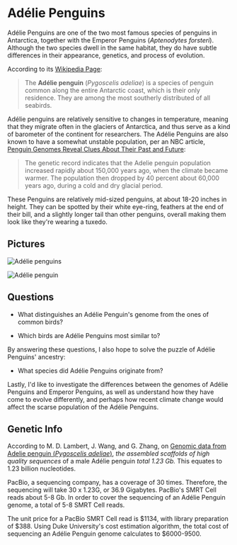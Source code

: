 Adélie Penguins
==

Adélie Penguins are one of the two most famous species of penguins in Antarctica, together with the Emperor Penguins (*Aptenodytes forsteri*). Although the two species dwell in the same habitat, they do have subtle differences in their appearance, genetics, and process of evolution.

According to its [Wikipedia Page](https://en.wikipedia.org/wiki/Ad%C3%A9lie_penguin):
>The **Adélie penguin** (*Pygoscelis adeliae*) is a species of penguin common along the entire Antarctic coast, which is their only residence. They are among the most southerly distributed of all seabirds.

Adélie penguins are relatively sensitive to changes in temperature, meaning that they migrate often in the glaciers of Antarctica, and thus serve as a kind of barometer of the continent for researchers. The Adélie Penguins are also known to have a somewhat unstable population, per an NBC article, [Penguin Genomes Reveal Clues About Their Past and Future](http://www.nbcnews.com/science/environment/penguin-genomes-reveal-clues-about-their-past-future-n266811):
>The genetic record indicates that the Adelie penguin population increased rapidly about 150,000 years ago, when the climate became warmer. The population then dropped by 40 percent about 60,000 years ago, during a cold and dry glacial period. 

These Penguins are relatively mid-sized penguins, at about 18-20 inches in height. They can be spotted by their white eye-ring, feathers at the end of their bill, and a slightly longer tail than other penguins, overall making them look like they're wearing a tuxedo.

## Pictures


![Adélie penguins](https://i.ytimg.com/vi/5RW-8--5rtM/maxresdefault.jpg "Adélie")

![Adélie penguin](https://upload.wikimedia.org/wikipedia/commons/thumb/e/e3/Hope_Bay-2016-Trinity_Peninsula%E2%80%93Ad%C3%A9lie_penguin_%28Pygoscelis_adeliae%29_04.jpg/432px-Hope_Bay-2016-Trinity_Peninsula%E2%80%93Ad%C3%A9lie_penguin_%28Pygoscelis_adeliae%29_04.jpg)

## Questions

* What distinguishes an Adélie Penguin's genome from the ones of common birds?

* Which birds are Adélie Penguins most similar to?

By answering these questions, I also hope to solve the puzzle of Adélie Penguins' ancestry:

 * What species did Adélie Penguins originate from?

Lastly, I'd like to investigate the differences between the genomes of Adélie Penguins and Emperor Penguins, as well as understand how they have come to evolve differently, and perhaps how recent climate change would affect the scarse population of the Adélie Penguins.

## Genetic Info

According to M. D. Lambert, J. Wang, and G. Zhang, on [Genomic data from Adelie penguin (*Pygoscelis adeliae*)](http://gigadb.org/dataset/100006), *the assembled scaffolds of high quality sequences* of a male Adélie penguin *total 1.23 Gb.* This equates to 1.23 billion nucleotides. 

PacBio, a sequencing company, has a coverage of 30 times. Therefore, the sequencing will take 30 x 1.23G, or 36.9 Gigabytes. PacBio's SMRT Cell reads about 5-8 Gb. In order to cover the sequencing of an Adélie Penguin genome, a total of 5-8 SMRT Cell reads.

The unit price for a PacBio SMRT Cell read is $1134, with library preparation of $388. Using Duke University's cost estimation algorithm, the total cost of sequencing an Adélie Penguin genome calculates to $6000-9500.
